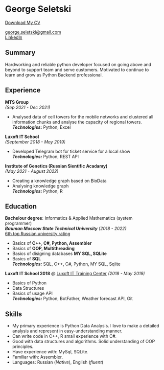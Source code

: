 # George Seletski 
<a href="https://github.com/George-Seletski/my-digital-cv/blob/aedf59730cca9247bc235c816e03c7e49de9f04a/George_Seletski_EN.pdf">Download My CV</a><br>

george.seletski@gmail.com<br>
[LinkedIn](https://www.linkedin.com/in/george-seletski/) 

## Summary
Hardworking and reliable python developer focused on going above and beyond to support team and serve customers. Motivated to continue to learn and grow as Python Backend professional.
## Experience
**MTS Group** <br> _(Sep 2021 - Dec 2021)_ <br>
- Analysed data of cell towers for the mobile networks and
clustered all information chunks and analyse the capacity of regional towers. <br/>
_**Technologies:**_ Python, Excel

**Luxoft IT School** <br>
_(September 2018 - May 2019)_
- Developed Telegram bot for ticket service for a local show<br/>
_**Technologies:**_ Python, REST API

**Institute of Genetics (Russian Sientific Acadamy)** <br>
_(May 2021 - August 2022)_
- Creating a knowledge graph based on BioData 
- Analysing knowledge graph <br>
_**Technologies:**_ Python, R

## Education
**Bachelour degree:** Informatics & Applied Mathematics (system programmer) <br>
***Bauman Moscow State Technical University*** _(2018 - 2022)_<br>
[6th top Russian university rating](https://www.universityrankings.ch/results&ranking=QS&region=World&year=2021&q=Russia)


- Basics of **C++, C#, Python, Assembler**
- Basics of **OOP, Multithreading**
- Basics of disigning databases  **MY SQL, SQLite**
- Basics of **SQL** <br/>
  _**Technologies:**_ SQL, C++, C#, Python, MY SQL, Sqlite

**Luxoft IT School 2018**  @ [Luxoft IT Training Center](https://www.luxoft-training.ru/)
_(2018 - May 2019)_

- Basics of Python
- Data Structures
- Basics of usage API <br/>
 _**Technologies:**_ Python, BotFather, Weather forecast API, Git



## Skills
<ul>
<li>My primary experience is Python Data Analysis. I love to make a detailed analysis and represent in easy-understanding manner.</li>
<li>Can write code in C++, R small experience with C#. </li>
<li>Good with data structures and algorithms. Solid understanding of OOP principles.</li>
<li>Have experience with: MySql, SQLite.</li>
<li>Familiar with: Assembler.</li>
<li>Languages: Russian (<em>Native</em>), English (<em>fluent</em>)</li>
</ul>



